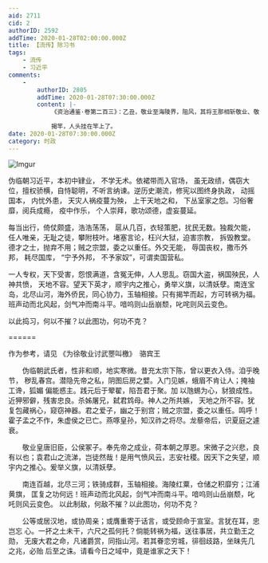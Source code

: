 ```yaml
---
aid: 2711
cid: 2
authorID: 2592
addTime: 2020-01-28T02:00:00.000Z
title: 【流传】除习书
tags:
    - 流传
    - 习近平
comments:
    -
        authorID: 2805
        addTime: 2020-01-28T07:30:00.000Z
        content: |-
            《资治通鉴·卷第二百三》：乙丑，敬业至海陵界，阻风，其将王那相斩敬业、敬猷及骆宾王首来降。

            揭竿，人头挂在竿上了。
date: 2020-01-28T07:30:00.000Z
category: 时政
---
```


![Imgur](https://i.imgur.com/Nu1iYw1.jpg)

伪临朝习近平，本初中肄业， 不学无术。依裙带而入官场， 虽无政绩，偶窃大位，擅权骄横，自恃聪明，不听言纳谏。逆历史潮流，修宪以图终身执政， 动摇国本， 内忧外患， 天灾人祸疫蔓为殃， 上干天地之和， 下丛室家之怨。习俗奢靡，阅兵成瘾， 疫中作乐， 个人崇拜，歌功颂德，虚妄蔓延。

每当出行，倚仗颇盛，浩浩荡荡， 扈从几百，衣轻策肥，扰民无数。独裁欠能，任人唯亲，无耻之徒，攀附枝叶。堵塞言论，枉兴大狱，迫害宗教， 拆毁教堂。德才之士，抛弃不用；贼之宗盟，委之以重任。外交无能， 辱国丧权，撒币外邦， 耗尽国库， “宁予外邦， 不予家奴”，可谓卖国营私。

一人专权，天下受害，怨恨满道，含冤无伸，人人思乱。窃国大盗，祸国殃民，人神共愤， 天地不容。望天下英才，顺宇内之推心，勇举义旗，以清妖孽。南连宝岛，北尽山河，海外侨民，同心协力，玉轴相接。只有揭竿而起，方可转祸为福。班声动而北风起，剑气冲而南斗平。喑呜则山岳崩颓，叱咤则风云变色。

以此捣习，何以不摧？以此图功，何功不克？

\======

作为参考，请见 《为徐敬业讨武瞾叫檄》　骆宾王

　　伪临朝武氏者，性非和顺，地实寒微。昔充太宗下陈，曾以更衣入侍。洎乎晚节， 秽乱春宫。潜隐先帝之私，阴图后房之嬖。入门见嫉，蛾眉不肯让人；掩袖工谗，狐媚 偏能惑主。践元后于翚翟，陷吾君于聚。加 以虺蜴为心，豺狼成性。近狎邪僻，残害忠良。杀姊屠兄，弑君鸩母。神人之所共嫉， 天地之所不容。犹复包藏祸心，窥窃神器。君之爱子，幽之于别宫；贼之宗盟，委之以重任。鸣呼！霍子孟之不作，朱虚侯之已亡。燕啄皇孙，知汉祚之将尽。龙藜帝后，识夏庭之遽衰。

　　敬业皇唐旧臣，公侯冢子。奉先帝之成业，荷本朝之厚恩。宋微子之兴悲，良有以也；袁君山之流涕，岂徒然哉！是用气愤风云，志安社稷。因天下之失望，顺宇内之推心。爰举义旗，以清妖孽。

　　南连百越，北尽三河；铁骑成群，玉轴相接。海陵红粟，仓储之积靡穷；江浦黄旗， 匡复之功何远！班声动而北风起，剑气冲而南斗平。喑呜则山岳崩颓，叱吒则风云变色。 以此制敌，何敌不摧？以此图功，何功不克？

　　公等或居汉地，或协周亲；或膺重寄于话言，或受顾命于宣室。言犹在耳，忠岂忘 心。一抔之土未干，六尺之孤何托？倘能转祸为福，送往事居，共立勤王之勋， 无废大君之命，凡诸爵赏，同指山河。若其眷恋穷城，徘徊歧路，坐昧先几之兆，必贻 后至之诛。请看今日之域中，竟是谁家之天下！
